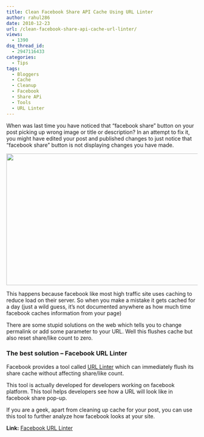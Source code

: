 ```yaml
---
title: Clean Facebook Share API Cache Using URL Linter
author: rahul286
date: 2010-12-23
url: /clean-facebook-share-api-cache-url-linter/
views:
  - 1390
dsq_thread_id:
  - 2947116433
categories:
  - Tips
tags:
  - Bloggers
  - Cache
  - Cleanup
  - Facebook
  - Share APi
  - Tools
  - URL Linter
---
```

When was last time you have noticed that &#8220;facebook share&#8221; button on your post picking up wrong image or title or description? In an attempt to fix it, you might have edited your post and published changes to just notice that &#8220;facebook share&#8221; button is not displaying changes you have made.

[<img class="alignnone size-large  wp-image-50994" src="http://cdn.devilsworkshop.org/files/2010/12/Facebook-Share-API-Picking-Up-Wrong-Image-and-Description-600x346.png" alt="" width="600" height="346" />][1]

This happens because facebook like most high traffic site uses caching to reduce load on their server. So when you make a mistake it gets cached for a day (just a wild guess, it&#8217;s not documented anywhere as how much time facebook caches information from your page)

There are some stupid solutions on the web which tells you to change permalink or add some parameter to your URL. Well this flushes cache but also reset share/like count to zero.

### The best solution &#8211; Facebook URL Linter

Facebook provides a tool called <a href="http://developers.facebook.com/tools/lint/" onclick="_gaq.push(['_trackEvent', 'outbound-article', 'http://developers.facebook.com/tools/lint/', 'URL Linter']);" >URL Linter</a> which can immediately flush its share cache without affecting share/like count.

This tool is actually developed for developers working on facebook platform. This tool helps developers see how a URL will look like in facebook share pop-up.

If you are a geek, apart from cleaning up cache for your post, you can use this tool to further analyze how facebook looks at your site.

**Link:** <a href="http://developers.facebook.com/tools/lint/" onclick="_gaq.push(['_trackEvent', 'outbound-article', 'http://developers.facebook.com/tools/lint/', 'Facebook URL Linter']);" >Facebook URL Linter</a>

 [1]: http://cdn.devilsworkshop.org/files/2010/12/Facebook-Share-API-Picking-Up-Wrong-Image-and-Description.png
